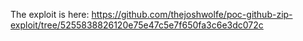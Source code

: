 
The exploit is here: https://github.com/thejoshwolfe/poc-github-zip-exploit/tree/5255838826120e75e47c5e7f650fa3c6e3dc072c
